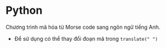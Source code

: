 # Python
Chương trình mã hóa từ Morse code sang ngôn ngữ tiếng Anh.
- Để sử dụng có thể thay đổi đoạn mã trong ```translate(" ")```
